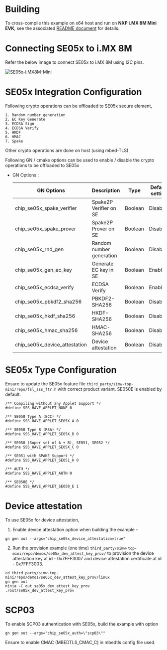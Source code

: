# Building

To cross-compile this example on x64 host and run on **NXP i.MX 8M Mini**
**EVK**, see the associated
[README document](../../../../docs/platforms/nxp/nxp_imx8m_linux_examples.md)
for details.

# Connecting SE05x to i.MX 8M

Refer the below image to connect SE05x to i.MX 8M using I2C pins.

![SE05x-i.MX8M-Mini](../../../platform/nxp/se05x/linux/doc/images/imx8evk_se05x.jpg)

# SE05x Integration Configuration

Following crypto operations can be offloaded to SE05x secure element,

    1. Random number generation
    2. EC Key Generate
    3. ECDSA Sign
    4. ECDSA Verify
    5. HKDF
    6. HMAC
    7. Spake

Other crypto operations are done on host (using mbed-TLS)

Following GN / cmake options can be used to enable / disable the crypto
operations to be offloaded to SE05x

-   GN Options :

    | GN Options                    | Description              | Type    | Default setting |
    | ----------------------------- | ------------------------ | ------- | --------------- |
    | chip_se05x_spake_verifier     | Spake2P Verifier on SE   | Boolean | Disabled        |
    | chip_se05x_spake_prover       | Spake2P Prover on SE     | Boolean | Disabled        |
    | chip_se05x_rnd_gen            | Random number generation | Boolean | Disabled        |
    | chip_se05x_gen_ec_key         | Generate EC key in SE    | Boolean | Enabled         |
    | chip_se05x_ecdsa_verify       | ECDSA Verify             | Boolean | Enabled         |
    | chip_se05x_pbkdf2_sha256      | PBKDF2-SHA256            | Boolean | Disabled        |
    | chip_se05x_hkdf_sha256        | HKDF-SHA256              | Boolean | Disabled        |
    | chip_se05x_hmac_sha256        | HMAC-SHA256              | Boolean | Disabled        |
    | chip_se05x_device_attestation | Device attestation       | Boolean | Disabled        |

# SE05x Type Configuration

Ensure to update the SE05x feature file
`third_party/simw-top-mini/repo/fsl_sss_ftr.h` with correct product variant.
SE050E is enabled by default.

```
/** Compiling without any Applet Support */
#define SSS_HAVE_APPLET_NONE 0

/** SE050 Type A (ECC) */
#define SSS_HAVE_APPLET_SE05X_A 0

/** SE050 Type B (RSA) */
#define SSS_HAVE_APPLET_SE05X_B 0

/** SE050 (Super set of A + B), SE051, SE052 */
#define SSS_HAVE_APPLET_SE05X_C 0

/** SE051 with SPAKE Support */
#define SSS_HAVE_APPLET_SE051_H 0

/** AUTH */
#define SSS_HAVE_APPLET_AUTH 0

/** SE050E */
#define SSS_HAVE_APPLET_SE050_E 1
```

# Device attestation

To use SE05x for device attestation,

1. Enable device attestation option when building the example -

```
gn gen out --args="chip_se05x_device_attestation=true"
```

2. Run the provision example (one time)
   `third_party/simw-top-mini/repo/demos/se05x_dev_attest_key_prov/` to
   provision the device attestation key at id - 0x7FFF3007 and device
   attestation certificate at id - 0x7FFF3003.

```
cd third_party/simw-top-mini/repo/demos/se05x_dev_attest_key_prov/linux
gn gen out
ninja -C out se05x_dev_attest_key_prov
./out/se05x_dev_attest_key_prov
```

# SCP03

To enable SCP03 authentication with SE05x, build the example with option

```
gn gen out --args="chip_se05x_auth=\"scp03\""
```

Ensure to enable CMAC (MBEDTLS_CMAC_C) in mbedtls config file used.
